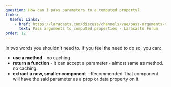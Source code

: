 ```yaml
---
question: How can I pass parameters to a computed property?
links:
  Useful Links:
    - href: https://laracasts.com/discuss/channels/vue/pass-arguments-to-computed-properties
      text: Pass arguments to computed properties - Laracasts Forum
order: 12
---
```


In two words you shouldn't need to. If you feel the need to do so, you can:
 
* **use a method** - no caching
* **return a function** - it can accept a parameter - almost same as method. no caching.
* **extract a new, smaller component** -  <badge vertical="middle">Recommended</badge> That component will have the said parameter as a prop or data property on it.
